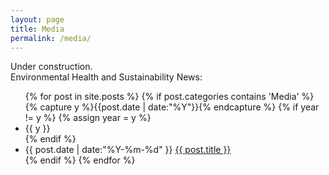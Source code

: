 ```yaml
---
layout: page
title: Media
permalink: /media/
---
```


Under construction.  
Environmental Health and Sustainability News:

<ul class="listing">
{% for post in site.posts %}
  {% if post.categories contains 'Media' %}
    {% capture y %}{{post.date | date:"%Y"}}{% endcapture %}
    {% if year != y %}
      {% assign year = y %}
      <li class="listing-seperator">{{ y }}</li>
    {% endif %}
    <li class="listing-item">
      <time datetime="{{ post.date | date:"%Y-%m-%d" }}">{{ post.date | date:"%Y-%m-%d" }}</time>
      <a href="{{ site.baseurl }}{{ post.url }}" title="{{ post.title }}">{{ post.title }}</a>
    </li>
  {% endif %}
{% endfor %}
</ul>


